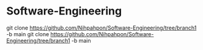 # Software-Engineering
git clone https://github.com/Nihpahpon/Software-Engineering/tree/branch1 -b main
git clone https://github.com/Nihpahpon/Software-Engineering/tree/branch1 -b main
